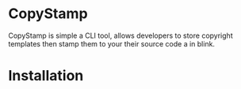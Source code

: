 # CopyStamp

CopyStamp is simple a CLI tool, allows developers to store copyright templates then stamp them to your their source code a in blink.

# Installation
